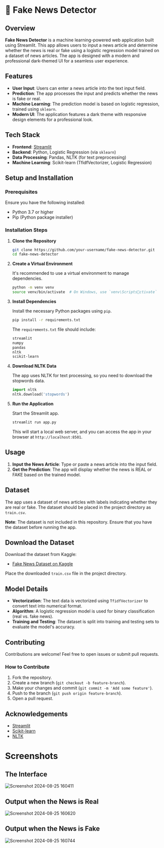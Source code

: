 
# 📰 Fake News Detector

## Overview

**Fake News Detector** is a machine learning-powered web application built using Streamlit. This app allows users to input a news article and determine whether the news is real or fake using a logistic regression model trained on a dataset of news articles. The app is designed with a modern and professional dark-themed UI for a seamless user experience.

## Features

- **User Input**: Users can enter a news article into the text input field.
- **Prediction**: The app processes the input and predicts whether the news is fake or real.
- **Machine Learning**: The prediction model is based on logistic regression, trained using `sklearn`.
- **Modern UI**: The application features a dark theme with responsive design elements for a professional look.

## Tech Stack

- **Frontend**: [Streamlit](https://streamlit.io/)
- **Backend**: Python, Logistic Regression (via `sklearn`)
- **Data Processing**: Pandas, NLTK (for text preprocessing)
- **Machine Learning**: Scikit-learn (TfidfVectorizer, Logistic Regression)

## Setup and Installation

### Prerequisites

Ensure you have the following installed:

- Python 3.7 or higher
- Pip (Python package installer)

### Installation Steps

1. **Clone the Repository**

   ```bash
   git clone https://github.com/your-username/fake-news-detector.git
   cd fake-news-detector
   ```

2. **Create a Virtual Environment**

   It's recommended to use a virtual environment to manage dependencies.

   ```bash
   python -m venv venv
   source venv/bin/activate  # On Windows, use `venv\Scriptsctivate`
   ```

3. **Install Dependencies**

   Install the necessary Python packages using `pip`.

   ```bash
   pip install -r requirements.txt
   ```

   The `requirements.txt` file should include:

   ```txt
   streamlit
   numpy
   pandas
   nltk
   scikit-learn
   ```

4. **Download NLTK Data**

   The app uses NLTK for text processing, so you need to download the stopwords data.

   ```python
   import nltk
   nltk.download('stopwords')
   ```

5. **Run the Application**

   Start the Streamlit app.

   ```bash
   streamlit run app.py
   ```

   This will start a local web server, and you can access the app in your browser at `http://localhost:8501`.

## Usage

1. **Input the News Article**: Type or paste a news article into the input field.
2. **Get the Prediction**: The app will display whether the news is REAL or FAKE based on the trained model.

## Dataset

The app uses a dataset of news articles with labels indicating whether they are real or fake. The dataset should be placed in the project directory as `train.csv`.

**Note**: The dataset is not included in this repository. Ensure that you have the dataset before running the app.

## Download the Dataset

   Download the dataset from Kaggle:

   - [Fake News Dataset on Kaggle](https://www.kaggle.com/c/fake-news/data)

   Place the downloaded `train.csv` file in the project directory.

## Model Details

- **Vectorization**: The text data is vectorized using `TfidfVectorizer` to convert text into numerical format.
- **Algorithm**: A logistic regression model is used for binary classification (real vs. fake news).
- **Training and Testing**: The dataset is split into training and testing sets to evaluate the model's accuracy.

## Contributing

Contributions are welcome! Feel free to open issues or submit pull requests.

### How to Contribute

1. Fork the repository.
2. Create a new branch (`git checkout -b feature-branch`).
3. Make your changes and commit (`git commit -m 'Add some feature'`).
4. Push to the branch (`git push origin feature-branch`).
5. Open a pull request.

## Acknowledgements

- [Streamlit](https://streamlit.io/)
- [Scikit-learn](https://scikit-learn.org/)
- [NLTK](https://www.nltk.org/)



# Screenshots

## The Interface

![Screenshot 2024-08-25 160411](https://github.com/user-attachments/assets/c39408c3-8af6-4437-a4bd-8ddbe5e972e5)

## Output when the News is Real

![Screenshot 2024-08-25 160620](https://github.com/user-attachments/assets/b727043a-e198-4fb6-8ba3-428424b026ce)

## Output when the News is Fake

![Screenshot 2024-08-25 160744](https://github.com/user-attachments/assets/0471a526-a775-4b20-b651-82e9b762df46)
